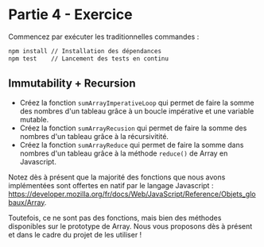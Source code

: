 # Partie 4 - Exercice

Commencez par exécuter les traditionnelles commandes :

```bash
npm install // Installation des dépendances
npm test    // Lancement des tests en continu
```

## Immutability + Recursion    

- Créez la fonction `sumArrayImperativeLoop` qui permet de faire la somme des nombres d'un tableau grâce à un boucle impérative et une variable mutable.
- Créez la fonction `sumArrayRecusion` qui permet de faire la somme des nombres d'un tableau grâce à la récursivitité.
- Créez la fonction `sumArrayReduce` qui permet de faire la somme dans nombres d'un tableau grâce à la méthode `reduce()` de Array en Javascript.

Notez dès à présent que la majorité des fonctions que nous avons implémentées sont offertes en natif par le langage Javascript : https://developer.mozilla.org/fr/docs/Web/JavaScript/Reference/Objets_globaux/Array.

Toutefois, ce ne sont pas des fonctions, mais bien des méthodes disponibles sur le prototype de Array. Nous vous proposons dès à présent et dans le cadre du projet de les utiliser !
